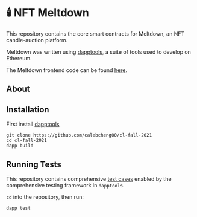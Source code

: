 # 🕯️ NFT Meltdown 

This repository contains the core smart contracts for Meltdown, an NFT candle-auction platform.

Meltdown was written using [dapptools](https://github.com/dapphub/dapptools), a suite of tools used to develop on Ethereum. 

The Meltdown frontend code can be found [here](https://github.com/VasilyGerrans/chainlink-fall-2021-hackathon).

## About


## Installation

First install [dapptools](https://github.com/dapphub/dapptools)
```
git clone https://github.com/calebcheng00/cl-fall-2021
cd cl-fall-2021
dapp build
```

## Running Tests

This repository contains comprehensive [test cases](https://github.com/calebcheng00/cl-fall-2021/tree/main/src/test) enabled by the comprehensive testing framework in `dapptools`.

`cd` into the repository, then run:

```
dapp test
```
